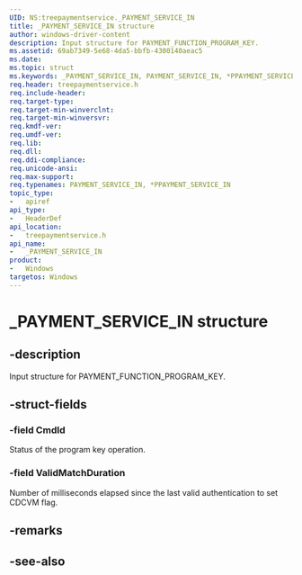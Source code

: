 ```yaml
---
UID: NS:treepaymentservice._PAYMENT_SERVICE_IN
title: _PAYMENT_SERVICE_IN structure
author: windows-driver-content
description: Input structure for PAYMENT_FUNCTION_PROGRAM_KEY.
ms.assetid: 69ab7349-5e68-4da5-bbfb-4300140aeac5
ms.date: 
ms.topic: struct
ms.keywords: _PAYMENT_SERVICE_IN, PAYMENT_SERVICE_IN, *PPAYMENT_SERVICE_IN, 
req.header: treepaymentservice.h
req.include-header:
req.target-type:
req.target-min-winverclnt:
req.target-min-winversvr:
req.kmdf-ver:
req.umdf-ver:
req.lib:
req.dll:
req.ddi-compliance:
req.unicode-ansi:
req.max-support:
req.typenames: PAYMENT_SERVICE_IN, *PPAYMENT_SERVICE_IN
topic_type: 
-	apiref
api_type: 
-	HeaderDef
api_location: 
-	treepaymentservice.h
api_name: 
-	_PAYMENT_SERVICE_IN
product:
-	Windows
targetos: Windows
---
```


# _PAYMENT_SERVICE_IN structure

## -description

Input structure for PAYMENT_FUNCTION_PROGRAM_KEY.

## -struct-fields

### -field CmdId

Status of the program key operation.
 
### -field ValidMatchDuration

Number of milliseconds elapsed since the last valid authentication to set CDCVM flag.

## -remarks


## -see-also
